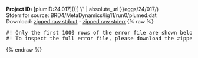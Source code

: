 **Project ID:** [plumID:24.017]({{ '/' | absolute_url }}eggs/24/017/)  
Stderr for source:  BRD4/MetaDynamics/lig11/run0/plumed.dat   
Download: [zipped raw stdout](plumed.dat.plumed.stdout.txt.zip) - [zipped raw stderr](plumed.dat.plumed.stderr.txt.zip) 
{% raw %}
<pre>
#! Only the first 1000 rows of the error file are shown below
#! To inspect the full error file, please download the zipped raw stderr file above
</pre>
{% endraw %}
